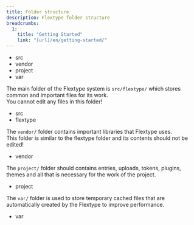 ```yaml
---
title: Folder structure
description: Flextype folder structure
breadcrumbs:
  1:
    title: "Getting Started"
    link: "[url]/en/getting-started/"
---
```


<ul class="file-list">
    <li><i class="fas fa-folder"></i> src</li>
    <li><i class="fas fa-folder"></i> vendor</li>
    <li><i class="fas fa-folder"></i> project</li>
    <li><i class="fas fa-folder"></i> var</li>
</ul>

The main folder of the Flextype system is `src/flextype/` which stores common and important files for its work.  
You cannot edit any files in this folder!

<ul class="file-list">
    <li><i class="fas fa-folder"></i> src</li>
    <li class="file-list-level-2"><i class="fas fa-folder"></i> flextype</li>
</ul>

The `vendor/` folder contains important libraries that Flextype uses.  
This folder is similar to the flextype folder and its contents should not be edited!

<ul class="file-list">
    <li><i class="fas fa-folder"></i> vendor</li>
</ul>

The `project/` folder should contains entries, uploads, tokens, plugins, themes and all that is necessary for the work of the project.

<ul class="file-list">
    <li><i class="fas fa-folder"></i> project</li>
</ul>

The `var/` folder is used to store temporary cached files that are automatically created by the Flextype to improve performance.

<ul class="file-list">
    <li><i class="fas fa-folder"></i> var</li>
</ul>
